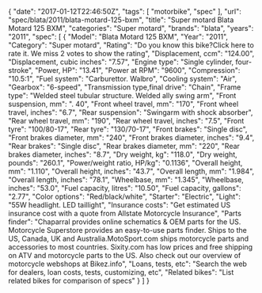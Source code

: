 {
    "date": "2017-01-12T22:46:50Z",
    "tags": [
        "motorbike",
        "spec"
    ],
    "url": "spec\/blata\/2011\/blata-motard-125-bxm",
    "title": "Super motard Blata Motard 125 BXM",
    "categories": "Super motard",
    "brands": "blata",
    "years": "2011",
    "spec": [
        {
            "Model": "Blata Motard 125 BXM",
            "Year": "2011",
            "Category": "Super motard",
            "Rating": "Do you know this bike?Click here to rate it. We miss 2 votes to show the rating",
            "Displacement, ccm": "124.00",
            "Displacement, cubic inches": "7.57",
            "Engine type": "Single cylinder, four-stroke",
            "Power, HP": "13.41",
            "Power at RPM": "9600",
            "Compression": "10.5:1",
            "Fuel system": "Carburettor. Walbro",
            "Cooling system": "Air",
            "Gearbox": "6-speed",
            "Transmission type,final drive": "Chain",
            "Frame type": "Welded steel tubular structure. Welded ally swing arm",
            "Front suspension, mm": ". 40",
            "Front wheel travel, mm": "170",
            "Front wheel travel, inches": "6.7",
            "Rear suspension": "Swingarm with shock absorber",
            "Rear wheel travel, mm": "190",
            "Rear wheel travel, inches": "7.5",
            "Front tyre": "100\/80-17",
            "Rear tyre": "130\/70-17",
            "Front brakes": "Single disc",
            "Front brakes diameter, mm": "240",
            "Front brakes diameter, inches": "9.4",
            "Rear brakes": "Single disc",
            "Rear brakes diameter, mm": "220",
            "Rear brakes diameter, inches": "8.7",
            "Dry weight, kg": "118.0",
            "Dry weight, pounds": "260.1",
            "Power\/weight ratio, HP\/kg": "0.1136",
            "Overall height, mm": "1.110",
            "Overall height, inches": "43.7",
            "Overall length, mm": "1.984",
            "Overall length, inches": "78.1",
            "Wheelbase, mm": "1.345",
            "Wheelbase, inches": "53.0",
            "Fuel capacity, litres": "10.50",
            "Fuel capacity, gallons": "2.77",
            "Color options": "Red\/black\/white",
            "Starter": "Electric",
            "Light": "55W headlight. LED taillight",
            "Insurance costs": "Get estimated US insurance cost with a quote from Allstate Motorcycle Insurance",
            "Parts finder": "Chaparral provides online schematics & OEM parts for the US.   Motorcycle Superstore provides an easy-to-use parts finder. Ships to the US, Canada, UK and Australia.MotoSport.com ships motorcycle parts and accessories to most countries.    Sixity.com has low prices and free shipping on ATV and motorcycle parts to the US. Also check out our overview of motorcycle webshops at Bikez.info",
            "Loans, tests, etc": "Search the web for dealers, loan costs, tests, customizing, etc",
            "Related bikes": "List related bikes for comparison of specs"
        }
    ]
}